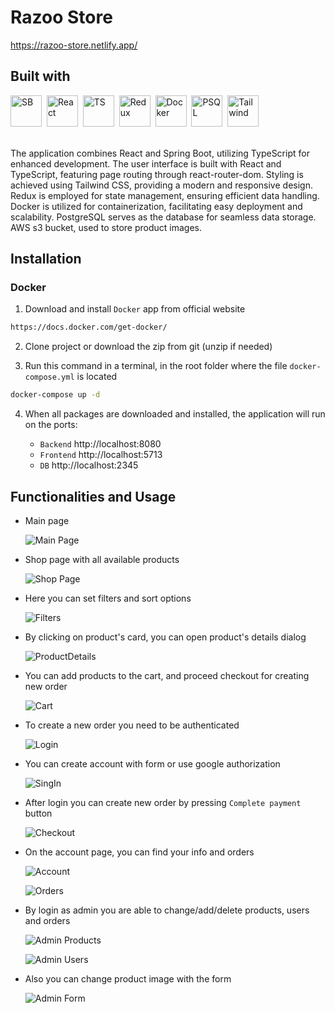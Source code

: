 # Razoo Store

https://razoo-store.netlify.app/

## Built with

<!-- ICONS found at: ht<rtps://github.com/devicons/devicon/tree/master/icons -->
<div> 
      <img src="https://raw.githubusercontent.com/devicons/devicon/master/icons/spring/spring-original-wordmark.svg" title="SB" alt="SB" width="50" height="50"/>&nbsp;
      <img src="https://raw.githubusercontent.com/devicons/devicon/master/icons/react/react-original-wordmark.svg" title="React" alt="React" width="50" height="50"/>&nbsp;
      <img src="https://raw.githubusercontent.com/devicons/devicon/master/icons/typescript/typescript-original.svg" title="TS" alt="TS" width="50" height="50"/>&nbsp;
      <img src="https://raw.githubusercontent.com/devicons/devicon/master/icons/redux/redux-original.svg" title="Redux" alt="Redux" width="50" height="50"/>&nbsp;
      <img src="https://raw.githubusercontent.com/devicons/devicon/master/icons/docker/docker-original-wordmark.svg" title="Docker" alt="Docker" width="50" height="50"/>&nbsp;
      <img src="https://raw.githubusercontent.com/devicons/devicon/master/icons/postgresql/postgresql-original-wordmark.svg" title="PSQL" alt="PSQL" width="50" height="50"/>&nbsp;
      <img src="https://raw.githubusercontent.com/devicons/devicon/master/icons/tailwindcss/tailwindcss-original-wordmark.svg" title="Tailwind" alt="Tailwind" width="50" height="50"/>&nbsp;
</div>
<br>

The application combines React and Spring Boot, utilizing TypeScript for enhanced development. The user interface is built with React and TypeScript, featuring page routing through react-router-dom. Styling is achieved using Tailwind CSS, providing a modern and responsive design. Redux is employed for state management, ensuring efficient data handling. Docker is utilized for containerization, facilitating easy deployment and scalability. PostgreSQL serves as the database for seamless data storage. AWS s3 bucket, used to store product images.

## Installation

### Docker

1. Download and install `Docker` app from official website

```sh
https://docs.docker.com/get-docker/
```

2. Clone project or download the zip from git (unzip if needed)

3. Run this command in a terminal, in the root folder where the file `docker-compose.yml` is located

```sh
docker-compose up -d
```

4. When all packages are downloaded and installed, the application will run on the ports:

   - `Backend` http://localhost:8080
   - `Frontend` http://localhost:5713
   - `DB` http://localhost:2345

## Functionalities and Usage

- Main page

  ![Main Page](frontend/screenshots/mainPage.jpg)

- Shop page with all available products

  ![Shop Page](frontend/screenshots/shopPage.jpg)

- Here you can set filters and sort options

  ![Filters ](frontend/screenshots/filters.jpg)

- By clicking on product's card, you can open product's details dialog

  ![ProductDetails ](frontend/screenshots/productDetails.jpg)

- You can add products to the cart, and proceed checkout for creating new order

  ![Cart ](frontend/screenshots/cartPage.jpg)

- To create a new order you need to be authenticated

  ![Login ](frontend/screenshots/loginPage.jpg)

- You can create account with form or use google authorization

  ![SingIn ](frontend/screenshots/singinPage.jpg)

- After login you can create new order by pressing `Complete payment` button

  ![Checkout ](frontend/screenshots/checkoutPage.jpg)

- On the account page, you can find your info and orders

  ![Account ](frontend/screenshots/accountPage.jpg)

  ![Orders ](frontend/screenshots/orderPage.jpg)

- By login as admin you are able to change/add/delete products, users and orders

  ![Admin Products ](frontend/screenshots/adminProducts.jpg)

  ![Admin Users ](frontend/screenshots/adminUsers.jpg)

- Also you can change product image with the form

  ![Admin Form ](frontend/screenshots/adminForm.jpg)
